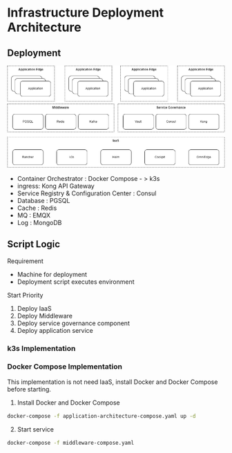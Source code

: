 # Infrastructure Deployment Architecture

## Deployment
![alt](./../docs/deployment-arch.drawio.png)

- Container Orchestrator : Docker Compose - > k3s
- ingress: Kong API Gateway 
- Service Registry & Configuration Center : Consul
- Database : PGSQL
- Cache : Redis
- MQ : EMQX
- Log : MongoDB

## Script Logic

Requirement
- Machine for deployment
- Deployment script executes environment


Start Priority  
1. Deploy IaaS
2. Deploy Middleware
3. Deploy service governance component
4. Deploy application service

### k3s Implementation

### Docker Compose Implementation
This implementation is not need IaaS, install Docker and Docker Compose before starting.

1. Install Docker and Docker Compose
```bash
docker-compose -f application-architecture-compose.yaml up -d
```
2. Start service

```bash
docker-compose -f middleware-compose.yaml

```
